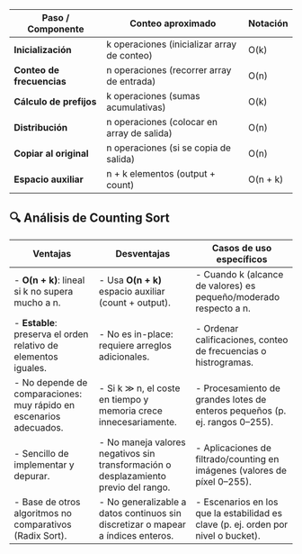 | Paso / Componente       | Conteo aproximado            | Notación   |
|-------------------------|------------------------------|------------|
| **Inicialización**      | k operaciones (inicializar array de conteo) | O(k)       |
| **Conteo de frecuencias** | n operaciones (recorrer array de entrada)   | O(n)       |
| **Cálculo de prefijos** | k operaciones (sumas acumulativas)          | O(k)       |
| **Distribución**        | n operaciones (colocar en array de salida)  | O(n)       |
| **Copiar al original**  | n operaciones (si se copia de salida)       | O(n)       |
| **Espacio auxiliar**    | n + k elementos (output + count)            | O(n + k)   |


## 🔍 Análisis de Counting Sort

|  **Ventajas**                                                                                      | **Desventajas**                                                                                 |  **Casos de uso específicos**                                                     |
|------------------------------------------------------------------------------------------------------|---------------------------------------------------------------------------------------------------|------------------------------------------------------------------------------------|
| - **O(n + k)**: lineal si k no supera mucho a n.                                                     | - Usa **O(n + k)** espacio auxiliar (count + output).                                            | - Cuando k (alcance de valores) es pequeño/moderado respecto a n.                   |
| - **Estable**: preserva el orden relativo de elementos iguales.                                      | - No es in-place: requiere arreglos adicionales.                                                 | - Ordenar calificaciones, conteo de frecuencias o histrogramas.                     |
| - No depende de comparaciones: muy rápido en escenarios adecuados.                                   | - Si k ≫ n, el coste en tiempo y memoria crece innecesariamente.                                 | - Procesamiento de grandes lotes de enteros pequeños (p. ej. rangos 0–255).        |
| - Sencillo de implementar y depurar.                                                                 | - No maneja valores negativos sin transformación o desplazamiento previo del rango.               | - Aplicaciones de filtrado/counting en imágenes (valores de píxel 0–255).          |
| - Base de otros algoritmos no comparativos (Radix Sort).                                             | - No generalizable a datos continuos sin discretizar o mapear a índices enteros.                 | - Escenarios en los que la estabilidad es clave (p. ej. orden por nivel o bucket). |
